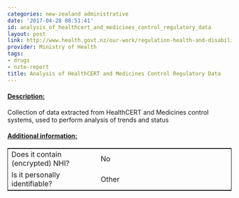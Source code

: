 ```yaml
---
categories: new-zealand administrative
date: '2017-04-28 08:51:41'
id: analysis_of_healthcert_and_medicines_control_regulatory_data
layout: post
link: http://www.health.govt.nz/our-work/regulation-health-and-disability-system/certification-health-care-services
provider: Ministry of Health
tags:
- drugs
- nzte-report
title: Analysis of HealthCERT and Medicines Control Regulatory Data
---
```



 <h4> <u>Description:</u> </h4>
Collection of data extracted from HealthCERT and Medicines control systems, used to perform analysis of trends and status
 <h4> <u>Additional information:</u> </h4>
 <table style="border: 1px solid">
 <tr> <td width="40%"> Does it contain (encrypted) NHI? </td> <td>No</td> </tr>
 <tr> <td width="40%"> Is it personally identifiable? </td> <td>Other</td> </tr>
 </table>